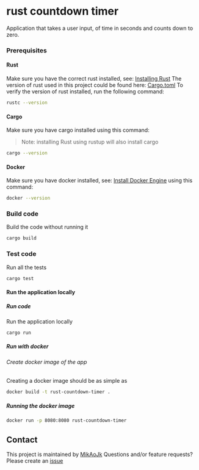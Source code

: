 # rust countdown timer
Application that takes a user input, of time in seconds and counts down to zero.

### Prerequisites
#### Rust
Make sure you have the correct rust installed, see: [Installing Rust](https://www.rust-lang.org/learn/get-started)
The version of rust used in this project could be found here: [Cargo.toml](Cargo.toml)
To verify the version of rust installed, run the following command:
```bash script
rustc --version
```

#### Cargo
Make sure you have cargo installed using this command:
> Note: installing Rust using rustup will also install cargo
```bash script
cargo --version
```

#### Docker
Make sure you have docker installed, see: [Install Docker Engine](https://docs.docker.com/engine/install/) using this command:
```bash script
docker --version
```

### Build code
Build the code without running it
```bash script
cargo build
```

### Test code
Run all the tests
```bash script
cargo test
```

#### Run the application locally
##### Run code
Run the application locally
```bash script
cargo run
```

##### Run with docker
###### Create docker image of the app
Creating a docker image should be as simple as
```bash script
docker build -t rust-countdown-timer .
```

##### Running the docker image
```bash script
docker run -p 8080:8080 rust-countdown-timer
```

## Contact
This project is maintained by [MikAoJk](CODEOWNERS)
Questions and/or feature requests?
Please create an [issue](https://github.com/MikAoJk/rust-countdown-timer/issues)